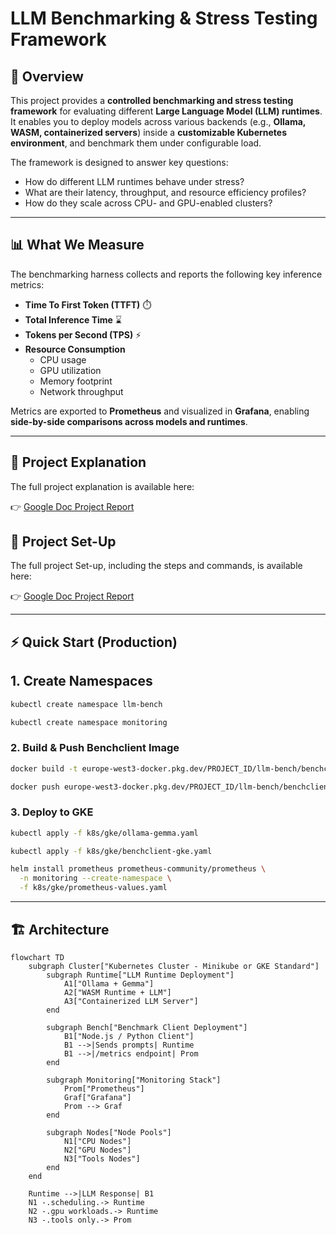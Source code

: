 # LLM Benchmarking & Stress Testing Framework

## 🚀 Overview
This project provides a **controlled benchmarking and stress testing framework** for evaluating different **Large Language Model (LLM) runtimes**.  
It enables you to deploy models across various backends (e.g., **Ollama, WASM, containerized servers**) inside a **customizable Kubernetes environment**, and benchmark them under configurable load.

The framework is designed to answer key questions:
- How do different LLM runtimes behave under stress?
- What are their latency, throughput, and resource efficiency profiles?
- How do they scale across CPU- and GPU-enabled clusters?

---

## 📊 What We Measure
The benchmarking harness collects and reports the following key inference metrics:

- **Time To First Token (TTFT)** ⏱️  
- **Total Inference Time** ⌛  
- **Tokens per Second (TPS)** ⚡  
- **Resource Consumption**  
  - CPU usage  
  - GPU utilization  
  - Memory footprint  
  - Network throughput  

Metrics are exported to **Prometheus** and visualized in **Grafana**, enabling **side-by-side comparisons across models and runtimes**.

---

## 📖 Project Explanation
The full project explanation is available here:

👉 [Google Doc Project Report](https://docs.google.com/document/d/11S64ulDxScZ3bRxEUnB0KBwKIzfxGb6Q2nFHGBKn3X0/edit?usp=sharing)

## 📖 Project Set-Up
The full project Set-up, including the steps and commands, is available here:

👉 [Google Doc Project Report](https://docs.google.com/document/d/1FEU8dvlqnXkjhR4g67AVjAECOp7trhGhcI28hmP1Gsc/edit?usp=sharing)

---

## ⚡ Quick Start (Production)

## 1. Create Namespaces
```bash
kubectl create namespace llm-bench
```
```bash
kubectl create namespace monitoring
```

### 2. Build & Push Benchclient Image
```bash
docker build -t europe-west3-docker.pkg.dev/PROJECT_ID/llm-bench/benchclient:1.0.0 .
```
```bash
docker push europe-west3-docker.pkg.dev/PROJECT_ID/llm-bench/benchclient:1.0.0
```

### 3. Deploy to GKE
```bash
kubectl apply -f k8s/gke/ollama-gemma.yaml
```
```bash
kubectl apply -f k8s/gke/benchclient-gke.yaml
```
```bash
helm install prometheus prometheus-community/prometheus \
  -n monitoring --create-namespace \
  -f k8s/gke/prometheus-values.yaml
```

---

## 🏗️ Architecture
```mermaid
flowchart TD
    subgraph Cluster["Kubernetes Cluster - Minikube or GKE Standard"]
        subgraph Runtime["LLM Runtime Deployment"]
            A1["Ollama + Gemma"] 
            A2["WASM Runtime + LLM"] 
            A3["Containerized LLM Server"] 
        end

        subgraph Bench["Benchmark Client Deployment"]
            B1["Node.js / Python Client"]
            B1 -->|Sends prompts| Runtime
            B1 -->|/metrics endpoint| Prom
        end

        subgraph Monitoring["Monitoring Stack"]
            Prom["Prometheus"]
            Graf["Grafana"]
            Prom --> Graf
        end

        subgraph Nodes["Node Pools"]
            N1["CPU Nodes"]
            N2["GPU Nodes"]
            N3["Tools Nodes"]
        end
    end

    Runtime -->|LLM Response| B1
    N1 -.scheduling.-> Runtime
    N2 -.gpu workloads.-> Runtime
    N3 -.tools only.-> Prom
